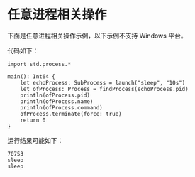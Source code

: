 # 任意进程相关操作

下面是任意进程相关操作示例，以下示例不支持 Windows 平台。

代码如下：

<!-- run -->

```cangjie
import std.process.*

main(): Int64 {
    let echoProcess: SubProcess = launch("sleep", "10s")
    let ofProcess: Process = findProcess(echoProcess.pid)
    println(ofProcess.pid)
    println(ofProcess.name)
    println(ofProcess.command)
    ofProcess.terminate(force: true)
    return 0
}
```

运行结果可能如下：

```text
70753
sleep
sleep
```
